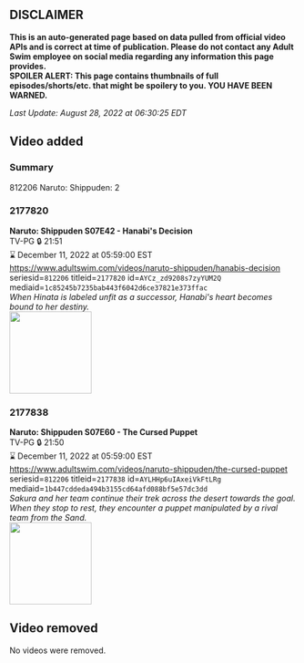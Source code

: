 ## DISCLAIMER
**This is an auto-generated page based on data pulled from official video APIs and is correct at time of publication. Please do not contact any Adult Swim employee on social media regarding any information this page provides.**  
**SPOILER ALERT: This page contains thumbnails of full episodes/shorts/etc. that might be spoilery to you. YOU HAVE BEEN WARNED.**  

_Last Update: August 28, 2022 at 06:30:25 EDT_
## Video added
### Summary
812206 Naruto: Shippuden: 2  
### 2177820
**Naruto: Shippuden S07E42 - Hanabi's Decision**  
TV-PG 🔒 21:51  
⌛ December 11, 2022 at 05:59:00 EST  
https://www.adultswim.com/videos/naruto-shippuden/hanabis-decision  
seriesid=`812206` titleid=`2177820` id=`AYCz_zd9208s7zyYUM2Q` mediaid=`1c85245b7235bab443f6042d6ce37821e373ffac`  
_When Hinata is labeled unfit as a successor, Hanabi's heart becomes bound to her destiny._  
<a href="https://media.cdn.adultswim.com/uploads/20220511/thumbnails/2_225111241206-NarutoShippuden_390_HanabisDecision.png"><img src="https://media.cdn.adultswim.com/uploads/20220511/thumbnails/2_225111241206-NarutoShippuden_390_HanabisDecision.png" height="144px" /></a>
### 2177838
**Naruto: Shippuden S07E60 - The Cursed Puppet**  
TV-PG 🔒 21:50  
⌛ December 11, 2022 at 05:59:00 EST  
https://www.adultswim.com/videos/naruto-shippuden/the-cursed-puppet  
seriesid=`812206` titleid=`2177838` id=`AYLHHp6uIAxeiVkFtLRg` mediaid=`1b447cddeda494b3155cd64afd088bf5e57dc3dd`  
_Sakura and her team continue their trek across the desert towards the goal. When they stop to rest, they encounter a puppet manipulated by a rival team from the Sand._  
<a href="https://media.cdn.adultswim.com/uploads/20220822/thumbnails/2_228221553528-NarutoShippuden_408_TheCursedPuppet.png"><img src="https://media.cdn.adultswim.com/uploads/20220822/thumbnails/2_228221553528-NarutoShippuden_408_TheCursedPuppet.png" height="144px" /></a>
## Video removed
No videos were removed.  
